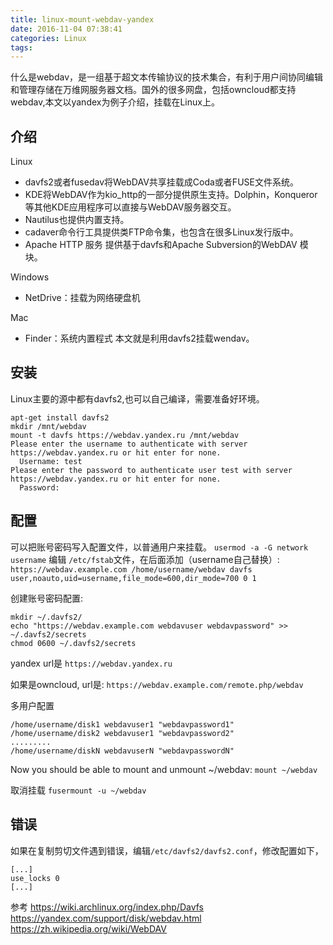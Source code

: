 ```yaml
---
title: linux-mount-webdav-yandex
date: 2016-11-04 07:38:41
categories: Linux
tags:
---
```

什么是webdav，是一组基于超文本传输协议的技术集合，有利于用户间协同编辑和管理存储在万维网服务器文档。国外的很多网盘，包括owncloud都支持webdav,本文以yandex为例子介绍，挂载在Linux上。
##  介绍
Linux
- davfs2或者fusedav将WebDAV共享挂载成Coda或者FUSE文件系统。
- KDE将WebDAV作为kio_http的一部分提供原生支持。Dolphin，Konqueror等其他KDE应用程序可以直接与WebDAV服务器交互。
- Nautilus也提供内置支持。
- cadaver命令行工具提供类FTP命令集，也包含在很多Linux发行版中。
- Apache HTTP 服务 提供基于davfs和Apache Subversion的WebDAV 模块。

Windows
- NetDrive：挂载为网络硬盘机

Mac
- Finder：系统内置程式
本文就是利用davfs2挂载wendav。

## 安装
Linux主要的源中都有davfs2,也可以自己编译，需要准备好环境。
```
apt-get install davfs2
mkdir /mnt/webdav
mount -t davfs https://webdav.yandex.ru /mnt/webdav
Please enter the username to authenticate with server
https://webdav.yandex.ru or hit enter for none.
  Username: test
Please enter the password to authenticate user test with server
https://webdav.yandex.ru or hit enter for none.
  Password: 
```
## 配置
可以把账号密码写入配置文件，以普通用户来挂载。
`usermod -a -G network username`
编辑 `/etc/fstab`文件，在后面添加（username自己替换）:
`https://webdav.example.com /home/username/webdav davfs user,noauto,uid=username,file_mode=600,dir_mode=700 0 1`

创建账号密码配置:
```
mkdir ~/.davfs2/
echo "https://webdav.example.com webdavuser webdavpassword" >> ~/.davfs2/secrets 
chmod 0600 ~/.davfs2/secrets
```
yandex  url是
`https://webdav.yandex.ru`

如果是owncloud, url是:
`https://webdav.example.com/remote.php/webdav`


多用户配置
```
/home/username/disk1 webdavuser1 "webdavpassword1"
/home/username/disk2 webdavuser1 "webdavpassword2"
.........
/home/username/diskN webdavuserN "webdavpasswordN" 
```
Now you should be able to mount and unmount ~/webdav:
`mount ~/webdav`

取消挂载
`fusermount -u ~/webdav`

## 错误
如果在复制剪切文件遇到错误，编辑`/etc/davfs2/davfs2.conf`，修改配置如下，
```
[...]
use_locks 0
[...]
```


参考
https://wiki.archlinux.org/index.php/Davfs
https://yandex.com/support/disk/webdav.html
https://zh.wikipedia.org/wiki/WebDAV